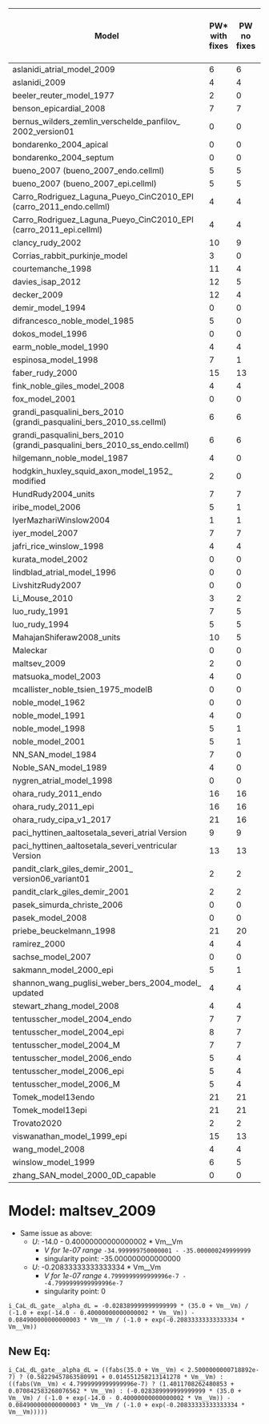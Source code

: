 |Model 	                                                                 |PW* with fixes|PW no fixes|PW diff|Sing** with fixes|Sing no fixes|sing diff|PW diff == sing diff|
|---                                                                     |---|---|---|---|---|---|---|
|aslanidi_atrial_model_2009                                              |6  |6  |0  |6  |6  |0  |True |
|aslanidi_2009                                                           |4  |4  |0  |9  |9  |0  |True |
|beeler_reuter_model_1977                                                |2  |0  |2  |0  |2  |2  |True |
|benson_epicardial_2008                                                  |7  |7  |0  |9  |9  |0  |True |
|bernus_wilders_zemlin_verschelde_panfilov_ 2002_version01               |0  |0  |0  |1  |1  |0  |True |
|bondarenko_2004_apical                                                  |0  |0  |0  |1  |1  |0  |True |
|bondarenko_2004_septum                                                  |0  |0  |0  |1  |1  |0  |True |
|bueno_2007 (bueno_2007_endo.cellml)                                     |5  |5  |0  |0  |0  |0  |True |
|bueno_2007 (bueno_2007_epi.cellml)                                      |5  |5  |0  |0  |0  |0  |True |
|Carro_Rodriguez_Laguna_Pueyo_CinC2010_EPI (carro_2011_endo.cellml)      |4  |4  |0  |5  |5  |0  |True |
|Carro_Rodriguez_Laguna_Pueyo_CinC2010_EPI (carro_2011_epi.cellml)       |4  |4  |0  |5  |5  |0  |True |
|clancy_rudy_2002                                                        |10  |9  |1  |5  |6  |1  |True |
|Corrias_rabbit_purkinje_model                                           |3  |0  |3  |0  |3  |3  |True |
|courtemanche_1998                                                       |11  |4  |7  |0  |7  |7  |True |
|davies_isap_2012                                                        |12  |5  |7  |0  |7  |7  |True |
|decker_2009                                                             |12  |4  |8  |0  |8  |8  |True |
|demir_model_1994                                                        |0  |0  |0  |6  |6  |0  |True |
|difrancesco_noble_model_1985                                            |5  |0  |5  |5  |10  |5  |True |
|dokos_model_1996                                                        |0  |0  |0  |3  |3  |0  |True |
|earm_noble_model_1990                                                   |4  |4  |0  |3  |3  |0  |True |
|espinosa_model_1998                                                     |7  |1  |6  |3  |9  |6  |True |
|faber_rudy_2000                                                         |15  |13  |2  |9  |11  |2  |True |
|fink_noble_giles_model_2008                                             |4  |4  |0  |1  |1  |0  |True |
|fox_model_2001                                                          |0  |0  |0  |5  |5  |0  |True |
|grandi_pasqualini_bers_2010 (grandi_pasqualini_bers_2010_ss.cellml)     |6  |6  |0  |6  |6  |0  |True |
|grandi_pasqualini_bers_2010 (grandi_pasqualini_bers_2010_ss_endo.cellml)|6  |6  |0  |6  |6  |0  |True |
|hilgemann_noble_model_1987                                              |4  |0  |4  |3  |7  |4  |True |
|hodgkin_huxley_squid_axon_model_1952_ modified                          |2  |0  |2  |0  |2  |2  |True |
|HundRudy2004_units                                                      |7  |7  |0  |9  |9  |0  |True |
|iribe_model_2006                                                        |5  |1  |4  |3  |7  |4  |True |
|IyerMazhariWinslow2004                                                  |1  |1  |0  |4  |4  |0  |True |
|iyer_model_2007                                                         |7  |7  |0  |4  |4  |0  |True |
|jafri_rice_winslow_1998                                                 |4  |4  |0  |5  |5  |0  |True |
|kurata_model_2002                                                       |0  |0  |0  |3  |3  |0  |True |
|lindblad_atrial_model_1996                                              |0  |0  |0  |6  |6  |0  |True |
|LivshitzRudy2007                                                        |0  |0  |0  |8  |8  |0  |True |
|Li_Mouse_2010                                                           |3  |2  |1  |1  |2  |1  |True |
|luo_rudy_1991                                                           |7  |5  |2  |0  |2  |2  |True |
|luo_rudy_1994                                                           |5  |5  |0  |7  |7  |0  |True |
|MahajanShiferaw2008_units                                               |10  |5  |5  |0  |5  |5  |True |
|Maleckar                                                                |0  |0  |0  |1  |1  |0  |True |
|maltsev_2009                                                            |2  |0  |2  |0  |3  |3  |False |
|matsuoka_model_2003                                                     |4  |0  |4  |0  |4  |4  |True |
|mcallister_noble_tsien_1975_modelB                                      |0  |0  |0  |5  |5  |0  |True |
|noble_model_1962                                                        |0  |0  |0  |3  |3  |0  |True |
|noble_model_1991                                                        |4  |0  |4  |3  |7  |4  |True |
|noble_model_1998                                                        |5  |1  |4  |3  |7  |4  |True |
|noble_model_2001                                                        |5  |1  |4  |6  |10  |4  |True |
|NN_SAN_model_1984                                                       |7  |0  |7  |4  |11  |7  |True |
|Noble_SAN_model_1989                                                    |4  |0  |4  |4  |8  |4  |True |
|nygren_atrial_model_1998                                                |0  |0  |0  |1  |1  |0  |True |
|ohara_rudy_2011_endo                                                    |16  |16  |0  |5  |5  |0  |True |
|ohara_rudy_2011_epi                                                     |16  |16  |0  |5  |5  |0  |True |
|ohara_rudy_cipa_v1_2017                                                 |21  |16  |5  |0  |5  |5  |True |
|paci_hyttinen_aaltosetala_severi_atrial Version                         |9  |9  |0  |1  |1  |0  |True |
|paci_hyttinen_aaltosetala_severi_ventricular Version                    |13  |13  |0  |1  |1  |0  |True |
|pandit_clark_giles_demir_2001_ version06_variant01                      |2  |2  |0  |1  |1  |0  |True |
|pandit_clark_giles_demir_2001                                           |2  |2  |0  |1  |1  |0  |True |
|pasek_simurda_christe_2006                                              |0  |0  |0  |3  |3  |0  |True |
|pasek_model_2008                                                        |0  |0  |0  |7  |7  |0  |True |
|priebe_beuckelmann_1998                                                 |21  |20  |1  |0  |1  |1  |True |
|ramirez_2000                                                            |4  |4  |0  |6  |6  |0  |True |
|sachse_model_2007                                                       |0  |0  |0  |1  |1  |0  |True |
|sakmann_model_2000_epi                                                  |5  |1  |4  |6  |10  |4  |True |
|shannon_wang_puglisi_weber_bers_2004_model_ updated                     |4  |4  |0  |10  |10  |0  |True |
|stewart_zhang_model_2008                                                |4  |4  |0  |1  |1  |0  |True |
|tentusscher_model_2004_endo                                             |7  |7  |0  |1  |1  |0  |True |
|tentusscher_model_2004_epi                                              |8  |7  |1  |0  |1  |1  |True |
|tentusscher_model_2004_M                                                |7  |7  |0  |1  |1  |0  |True |
|tentusscher_model_2006_endo                                             |5  |4  |1  |0  |1  |1  |True |
|tentusscher_model_2006_epi                                              |5  |4  |1  |0  |1  |1  |True |
|tentusscher_model_2006_M                                                |5  |4  |1  |0  |1  |1  |True |
|Tomek_model13endo                                                       |21  |21  |0  |8  |8  |0  |True |
|Tomek_model13epi                                                        |21  |21  |0  |8  |8  |0  |True |
|Trovato2020                                                             |2  |2  |0  |5  |5  |0  |True |
|viswanathan_model_1999_epi                                              |15  |13  |2  |7  |9  |2  |True |
|wang_model_2008                                                         |4  |4  |0  |3  |3  |0  |True |
|winslow_model_1999                                                      |6  |5  |1  |4  |5  |1  |True |
|zhang_SAN_model_2000_0D_capable                                         |0  |0  |0  |4  |4  |0  |True |


# Model: maltsev_2009
- Same issue as above:
    - *U*: -14.0 - 0.40000000000000002 * Vm__Vm
        - *V for 1e-07 range* `-34.999999750000001 - -35.000000249999999`
        - singularity point: -35.000000000000000
    - *U*: -0.20833333333333334 * Vm__Vm
        - *V for 1e-07 range* `4.7999999999999996e-7 - -4.7999999999999996e-7`
        - singularity point: 0
```
i_CaL_dL_gate__alpha_dL = -0.028389999999999999 * (35.0 + Vm__Vm) / (-1.0 + exp(-14.0 - 0.40000000000000002 * Vm__Vm)) - 0.084900000000000003 * Vm__Vm / (-1.0 + exp(-0.20833333333333334 * Vm__Vm))
```
## New Eq:
```
i_CaL_dL_gate__alpha_dL = ((fabs(35.0 + Vm__Vm) < 2.5000000000718892e-7) ? (0.58229457863580991 + 0.014551258213141278 * Vm__Vm) : ((fabs(Vm__Vm) < 4.7999999999999996e-7) ? (1.4011708262480853 + 0.070842583268076562 * Vm__Vm) : (-0.028389999999999999 * (35.0 + Vm__Vm) / (-1.0 + exp(-14.0 - 0.40000000000000002 * Vm__Vm)) - 0.084900000000000003 * Vm__Vm / (-1.0 + exp(-0.20833333333333334 * Vm__Vm)))))
```